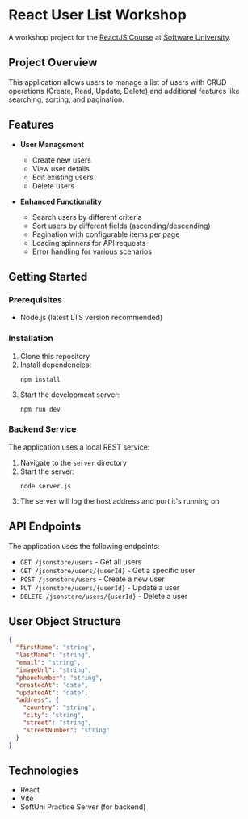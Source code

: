 # React User List Workshop

A workshop project for the [ReactJS Course](https://softuni.bg/opencourses/react-js) at [Software University](https://softuni.bg).

## Project Overview

This application allows users to manage a list of users with CRUD operations (Create, Read, Update, Delete) and additional features like searching, sorting, and pagination.

## Features

- **User Management**
  - Create new users
  - View user details
  - Edit existing users
  - Delete users

- **Enhanced Functionality**
  - Search users by different criteria
  - Sort users by different fields (ascending/descending)
  - Pagination with configurable items per page
  - Loading spinners for API requests
  - Error handling for various scenarios

## Getting Started

### Prerequisites

- Node.js (latest LTS version recommended)

### Installation

1. Clone this repository
2. Install dependencies:
   ```
   npm install
   ```
3. Start the development server:
   ```
   npm run dev
   ```

### Backend Service

The application uses a local REST service:

1. Navigate to the `server` directory
2. Start the server:
   ```
   node server.js
   ```
3. The server will log the host address and port it's running on

## API Endpoints

The application uses the following endpoints:

- `GET /jsonstore/users` - Get all users
- `GET /jsonstore/users/{userId}` - Get a specific user
- `POST /jsonstore/users` - Create a new user
- `PUT /jsonstore/users/{userId}` - Update a user
- `DELETE /jsonstore/users/{userId}` - Delete a user

## User Object Structure

```json
{
  "firstName": "string",
  "lastName": "string",
  "email": "string",
  "imageUrl": "string",
  "phoneNumber": "string",
  "createdAt": "date",
  "updatedAt": "date",
  "address": {
    "country": "string",
    "city": "string",
    "street": "string",
    "streetNumber": "string"
  }
}
```

## Technologies

- React
- Vite
- SoftUni Practice Server (for backend)